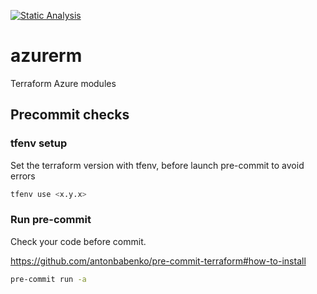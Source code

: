 [![Static Analysis](https://github.com/pagopa/azurerm/actions/workflows/static_analysis.yml/badge.svg?branch=main&event=push)](https://github.com/pagopa/azurerm/actions/workflows/static_analysis.yml)

# azurerm

Terraform Azure modules

## Precommit checks

### tfenv setup

Set the terraform version with tfenv, before launch pre-commit to avoid errors

```bash
tfenv use <x.y.x>
```

### Run pre-commit

Check your code before commit.

<https://github.com/antonbabenko/pre-commit-terraform#how-to-install>

```sh
pre-commit run -a
```



